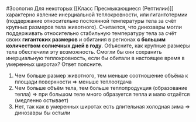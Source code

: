 #Зоология 
Для некоторых [[Класс Пресмыкающиеся (Рептилии)]] характерно явление инерциальной теплокровности, или гигантотермии (поддержание относительно постоянной температуры тела за счёт крупных размеров тела животного). Считается, что динозавры могли поддерживать относительно стабильную температуру тела за счёт своих **гигантских размеров** и обитания в регионах **с большим количеством солнечных дней в году**. Объясните, как крупные размеры тела обеспечили эту возможность. Смогли бы они сохранить инерциальную теплокровность, если бы обитали в настоящее время в умеренных широтах? Ответ поясните. 

1. Чем больше размер животного, тем меньше соотношение объёма к площади поверхности => меньше теплоотдача
2. Чем больше объём тела, тем больше теплопродукция (образование тепла) => при большом теле много образуется тепла и мало отдаётся (медленно остывает)
3. Нет, так как в умеренных широтах есть длительная холодная зима => динозавры бы остыли